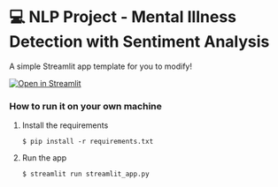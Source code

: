 # 💻 NLP Project - Mental Illness Detection with Sentiment Analysis

A simple Streamlit app template for you to modify!

[![Open in Streamlit](https://static.streamlit.io/badges/streamlit_badge_black_white.svg)]([https://blank-app-template.streamlit.app/](https://mental-illness-detection-nlp.streamlit.app/))

### How to run it on your own machine

1. Install the requirements

   ```
   $ pip install -r requirements.txt
   ```

2. Run the app

   ```
   $ streamlit run streamlit_app.py
   ```
